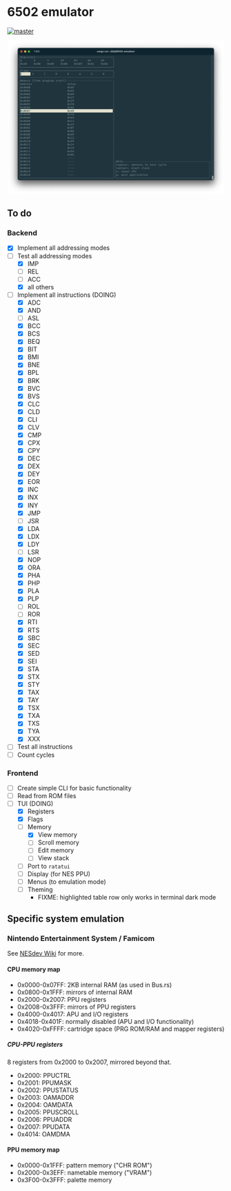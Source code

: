 # 6502 emulator

[![master](https://github.com/Jayby18/6502-emulator/actions/workflows/rust.yml/badge.svg)](https://github.com/Jayby18/6502-emulator/actions/workflows/rust.yml)

![](./examples/SCR-20230916-jplo.png)

## To do

### Backend

- [x] Implement all addressing modes
- [ ] Test all addressing modes
    - [x] IMP
    - [ ] REL
    - [ ] ACC
    - [x] all others
- [ ] Implement all instructions (DOING)
    - [x] ADC
    - [x] AND
    - [ ] ASL
    - [x] BCC
    - [x] BCS
    - [x] BEQ
    - [x] BIT
    - [x] BMI
    - [x] BNE
    - [x] BPL
    - [x] BRK
    - [x] BVC
    - [x] BVS
    - [x] CLC
    - [x] CLD
    - [x] CLI
    - [x] CLV
    - [x] CMP
    - [x] CPX
    - [x] CPY
    - [x] DEC
    - [x] DEX
    - [x] DEY
    - [x] EOR
    - [x] INC
    - [x] INX
    - [x] INY
    - [x] JMP
    - [ ] JSR
    - [x] LDA
    - [x] LDX
    - [x] LDY
    - [ ] LSR
    - [x] NOP
    - [x] ORA
    - [x] PHA
    - [x] PHP
    - [x] PLA
    - [x] PLP
    - [ ] ROL
    - [ ] ROR
    - [x] RTI
    - [x] RTS
    - [x] SBC
    - [x] SEC
    - [x] SED
    - [x] SEI
    - [x] STA
    - [x] STX
    - [x] STY
    - [x] TAX
    - [x] TAY
    - [x] TSX
    - [x] TXA
    - [x] TXS
    - [x] TYA
    - [x] XXX
- [ ] Test all instructions
- [ ] Count cycles

### Frontend

- [ ] Create simple CLI for basic functionality
- [ ] Read from ROM files
- [ ] TUI (DOING)
    - [x] Registers
    - [x] Flags
    - [ ] Memory
        - [x] View memory
        - [ ] Scroll memory
        - [ ] Edit memory
        - [ ] View stack
    - [ ] Port to `ratatui`
    - [ ] Display (for NES PPU)
    - [ ] Menus (to emulation mode)
    - [ ] Theming
        - FIXME: highlighted table row only works in terminal dark mode

## Specific system emulation

### Nintendo Entertainment System / Famicom

See [NESdev Wiki](https://www.nesdev.org/wiki/Nesdev_Wiki) for more.

#### CPU memory map

- 0x0000-0x07FF: 2KB internal RAM (as used in Bus.rs)
- 0x0800-0x1FFF: mirrors of internal RAM
- 0x2000-0x2007: PPU registers
- 0x2008-0x3FFF: mirrors of PPU registers
- 0x4000-0x4017: APU and I/O registers
- 0x4018-0x401F: normally disabled (APU and I/O functionality)
- 0x4020-0xFFFF: cartridge space (PRG ROM/RAM and mapper registers)

##### CPU-PPU registers

8 registers from 0x2000 to 0x2007, mirrored beyond that.

- 0x2000: PPUCTRL
- 0x2001: PPUMASK
- 0x2002: PPUSTATUS
- 0x2003: OAMADDR
- 0x2004: OAMDATA
- 0x2005: PPUSCROLL
- 0x2006: PPUADDR
- 0x2007: PPUDATA
- 0x4014: OAMDMA

#### PPU memory map

- 0x0000-0x1FFF: pattern memory ("CHR ROM")
- 0x2000-0x3EFF: nametable memory ("VRAM")
- 0x3F00-0x3FFF: palette memory
